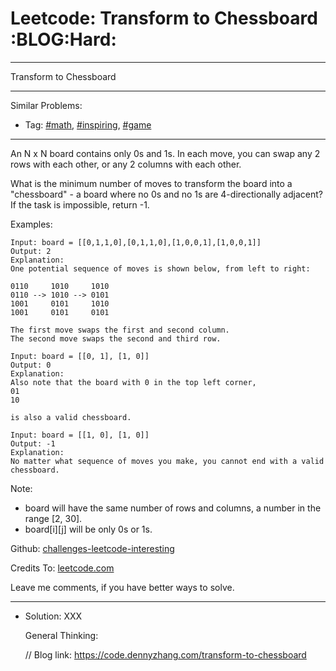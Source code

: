 
# Leetcode: Transform to Chessboard     :BLOG:Hard:

---

Transform to Chessboard  

---

Similar Problems:  

-   Tag: [#math](https://code.dennyzhang.com/tag/math), [#inspiring](https://code.dennyzhang.com/tag/inspiring), [#game](https://code.dennyzhang.com/tag/game)

---

An N x N board contains only 0s and 1s. In each move, you can swap any 2 rows with each other, or any 2 columns with each other.  

What is the minimum number of moves to transform the board into a "chessboard" - a board where no 0s and no 1s are 4-directionally adjacent? If the task is impossible, return -1.  

Examples:  

    Input: board = [[0,1,1,0],[0,1,1,0],[1,0,0,1],[1,0,0,1]]
    Output: 2
    Explanation:
    One potential sequence of moves is shown below, from left to right:
    
    0110     1010     1010
    0110 --> 1010 --> 0101
    1001     0101     1010
    1001     0101     0101
    
    The first move swaps the first and second column.
    The second move swaps the second and third row.

    Input: board = [[0, 1], [1, 0]]
    Output: 0
    Explanation:
    Also note that the board with 0 in the top left corner,
    01
    10
    
    is also a valid chessboard.

    Input: board = [[1, 0], [1, 0]]
    Output: -1
    Explanation:
    No matter what sequence of moves you make, you cannot end with a valid chessboard.

Note:  

-   board will have the same number of rows and columns, a number in the range [2, 30].
-   board[i][j] will be only 0s or 1s.

Github: [challenges-leetcode-interesting](https://github.com/DennyZhang/challenges-leetcode-interesting/tree/master/problems/transform-to-chessboard)  

Credits To: [leetcode.com](https://leetcode.com/problems/transform-to-chessboard/description/)  

Leave me comments, if you have better ways to solve.  

---

-   Solution: XXX

    General Thinking:

    // Blog link: https://code.dennyzhang.com/transform-to-chessboard

